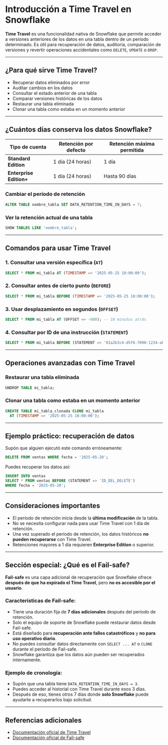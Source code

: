 
# Introducción a Time Travel en Snowflake

**Time Travel** es una funcionalidad nativa de Snowflake que permite acceder a versiones anteriores de los datos en una tabla dentro de un período determinado. Es útil para recuperación de datos, auditoría, comparación de versiones y revertir operaciones accidentales como `DELETE`, `UPDATE` o `DROP`.

---

## ¿Para qué sirve Time Travel?

- Recuperar datos eliminados por error
- Auditar cambios en los datos
- Consultar el estado anterior de una tabla
- Comparar versiones históricas de los datos
- Restaurar una tabla eliminada
- Clonar una tabla como estaba en un momento anterior

---

## ¿Cuántos días conserva los datos Snowflake?

| Tipo de cuenta            | Retención por defecto | Retención máxima permitida |
|---------------------------|------------------------|-----------------------------|
| **Standard Edition**      | 1 día (24 horas)       | 1 día                       |
| **Enterprise Edition+**   | 1 día (24 horas)       | Hasta 90 días               |

### Cambiar el período de retención

```sql
ALTER TABLE nombre_tabla SET DATA_RETENTION_TIME_IN_DAYS = 7;
```

### Ver la retención actual de una tabla

```sql
SHOW TABLES LIKE 'nombre_tabla';
```

---

## Comandos para usar Time Travel

### 1. Consultar una versión específica (`AT`)

```sql
SELECT * FROM mi_tabla AT (TIMESTAMP => '2025-05-25 10:00:00');
```

### 2. Consultar antes de cierto punto (`BEFORE`)

```sql
SELECT * FROM mi_tabla BEFORE (TIMESTAMP => '2025-05-25 10:00:00');
```

### 3. Usar desplazamiento en segundos (`OFFSET`)

```sql
SELECT * FROM mi_tabla AT (OFFSET => -600); -- 10 minutos atrás
```

### 4. Consultar por ID de una instrucción (`STATEMENT`)

```sql
SELECT * FROM mi_tabla BEFORE (STATEMENT => '01a2b3c4-d5f6-7890-1234-abcdef987654');
```

---

## Operaciones avanzadas con Time Travel

### Restaurar una tabla eliminada

```sql
UNDROP TABLE mi_tabla;
```

### Clonar una tabla como estaba en un momento anterior

```sql
CREATE TABLE mi_tabla_clonada CLONE mi_tabla 
  AT (TIMESTAMP => '2025-05-25 10:00:00');
```

---

## Ejemplo práctico: recuperación de datos

Supón que alguien ejecutó este comando erróneamente:

```sql
DELETE FROM ventas WHERE fecha = '2025-05-20';
```

Puedes recuperar los datos así:

```sql
INSERT INTO ventas
SELECT * FROM ventas BEFORE (STATEMENT => 'ID_DEL_DELETE')
WHERE fecha = '2025-05-20';
```

---

## Consideraciones importantes

- El período de retención inicia desde la **última modificación** de la tabla.
- No se necesita configurar nada para usar Time Travel con 1 día de retención.
- Una vez superado el período de retención, los datos históricos **no pueden recuperarse** con Time Travel.
- Retenciones mayores a 1 día requieren **Enterprise Edition** o superior.

---

## Sección especial: ¿Qué es el Fail-safe?

**Fail-safe** es una capa adicional de recuperación que Snowflake ofrece **después de que ha expirado el Time Travel**, pero **no es accesible por el usuario**.

### Características de Fail-safe:

- Tiene una duración fija de **7 días adicionales** después del período de retención.
- Solo el equipo de soporte de Snowflake puede restaurar datos desde Fail-safe.
- Está diseñado para **recuperación ante fallos catastróficos** y **no para uso operativo diario**.
- No puedes consultar datos directamente con `SELECT ... AT` o `CLONE` durante el período de Fail-safe.
- Snowflake garantiza que los datos aún pueden ser recuperados internamente.

### Ejemplo de cronología:

- Supón que una tabla tiene `DATA_RETENTION_TIME_IN_DAYS = 3`.
- Puedes acceder al historial con Time Travel durante esos 3 días.
- Después de eso, tienes otros 7 días donde **solo Snowflake** puede ayudarte a recuperarlos bajo solicitud.

---

## Referencias adicionales

- [Documentación oficial de Time Travel](https://docs.snowflake.com/en/user-guide/data-time-travel)
- [Documentación oficial de Fail-safe](https://docs.snowflake.com/en/user-guide/data-fail-safe)
